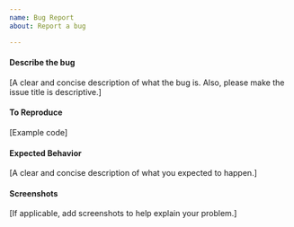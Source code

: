 ```yaml
---
name: Bug Report
about: Report a bug

---
```


#### Describe the bug

[A clear and concise description of what the bug is. Also, please make the issue title is descriptive.]

#### To Reproduce

[Example code]

#### Expected Behavior

[A clear and concise description of what you expected to happen.]

#### Screenshots

[If applicable, add screenshots to help explain your problem.]

